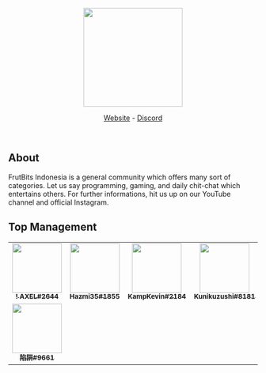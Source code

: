 <div align="center">
  <p>
    <a href="https://frutbits.org/"><img src="https://api.frutbits.org/assets/images/logo.webp" width="200"/></a>
  </p>
  <p>
    <a href="https://frutbits.org/">Website</a>
    -
    <a href="https://frutbits.org/discord">Discord</a>
  </p>
  <br />
</div>

## About
FrutBits Indonesia is a general community which offers many sort of categories. Let us say programming, gaming, and daily chit-chat which entertains others. For further informations, hit us up on our YouTube channel and official Instagram.


## Top Management
<!--START_SECTION:administrator_list-->
<table>
<tr><td align="center"><a href="https://frutbits.org/staff"><img src="https://cdn.discordapp.com/avatars/453176547168223233/cb6e354dc8fb4230df2ab03a3526b0cd.webp?size=4096" width="100px;" alt=""/><br /><sub><b>! AXEL#2644</b></sub></a><br/></td><td align="center"><a href="https://frutbits.org/staff"><img src="https://cdn.discordapp.com/avatars/290159952784392202/ef259837e257e6d4420607743dd0411a.webp?size=4096" width="100px;" alt=""/><br /><sub><b>Hazmi35#1855</b></sub></a><br/></td><td align="center"><a href="https://frutbits.org/staff"><img src="https://cdn.discordapp.com/avatars/199530359694557184/13d7e320f3fef1a10519bb5483ff8a0a.webp?size=4096" width="100px;" alt=""/><br /><sub><b>KampKevin#2184</b></sub></a><br/></td><td align="center"><a href="https://frutbits.org/staff"><img src="https://cdn.discordapp.com/avatars/725331428962992131/4378540ad14ae19d3f950671765ea54d.webp?size=4096" width="100px;" alt=""/><br /><sub><b>Kunikuzushi#8181</b></sub></a><br/></td><td align="center"><a href="https://frutbits.org/staff"><img src="https://cdn.discordapp.com/avatars/378728336551182347/72435ec901fbc7ff18ac02e31be5b125.webp?size=4096" width="100px;" alt=""/><br /><sub><b>Menogias#8940</b></sub></a><br/></td><td align="center"><a href="https://frutbits.org/staff"><img src="https://cdn.discordapp.com/avatars/661936667254325269/df651910f5a72d55892a0bcb99c9ff61.webp?size=4096" width="100px;" alt=""/><br /><sub><b>MUTED#5822</b></sub></a><br/></td><td align="center"><a href="https://frutbits.org/staff"><img src="https://cdn.discordapp.com/avatars/814824329069854770/8e083b9c8e2af8a45088f621d838523e.webp?size=4096" width="100px;" alt=""/><br /><sub><b>Nathaniel#5434</b></sub></a><br/></td></tr>
<tr><td align="center"><a href="https://frutbits.org/staff"><img src="https://cdn.discordapp.com/avatars/759614130498830398/1dd064645a1bfd07bc4e45152349aa3d.webp?size=4096" width="100px;" alt=""/><br /><sub><b>陷阱#9661</b></sub></a><br/></td></tr>
</table>
<!--END_SECTION:administrator_list-->
